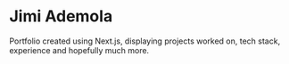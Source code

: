# Jimi Ademola
Portfolio created using Next.js, displaying projects worked on, tech stack, experience and hopefully much more.

